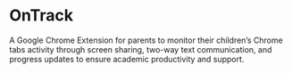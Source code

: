 # OnTrack
A Google Chrome Extension for parents to monitor their children’s Chrome tabs activity through screen sharing, two-way text communication, and progress updates to ensure academic productivity and support.
